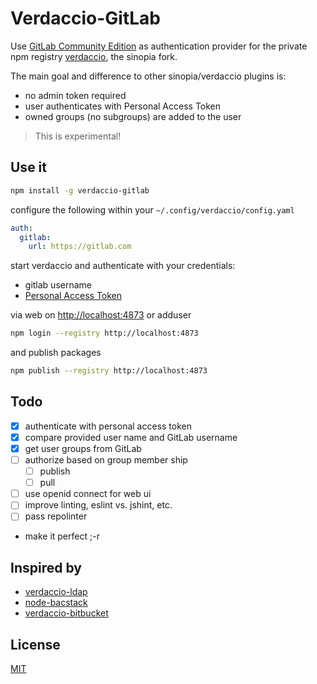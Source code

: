 # Verdaccio-GitLab

Use [GitLab Community Edition](https://gitlab.com/gitlab-org/gitlab-ce)
as authentication provider for the private npm registry
[verdaccio](https://www.verdaccio.org), the sinopia fork.

The main goal and difference to other sinopia/verdaccio plugins is:

- no admin token required
- user authenticates with Personal Access Token
- owned groups (no subgroups) are added to the user

> This is experimental!

## Use it

```sh
npm install -g verdaccio-gitlab
```

configure the following within your `~/.config/verdaccio/config.yaml`

```yaml
auth:
  gitlab:
    url: https://gitlab.com
```

start verdaccio and authenticate with your credentials:

- gitlab username
- [Personal Access Token](https://gitlab.com/profile/personal_access_tokens)

via web on [http://localhost:4873](http://localhost:4873) or adduser

```sh
npm login --registry http://localhost:4873
```

and publish packages

```sh
npm publish --registry http://localhost:4873
```

## Todo

- [x] authenticate with personal access token
- [x] compare provided user name and GitLab username
- [x] get user groups from GitLab
- [ ] authorize based on group member ship
  - [ ] publish
  - [ ] pull
- [ ] use openid connect for web ui
- [ ] improve linting, eslint vs. jshint, etc.
- [ ] pass repolinter
- make it perfect ;-r

## Inspired by

- [verdaccio-ldap](https://github.com/Alexandre-io/verdaccio-ldap)
- [node-bacstack](https://github.com/fh1ch/node-bacstack)
- [verdaccio-bitbucket](https://github.com/idangozlan/verdaccio-bitbucket)

## License

[MIT](https://spdx.org/licenses/MIT)
